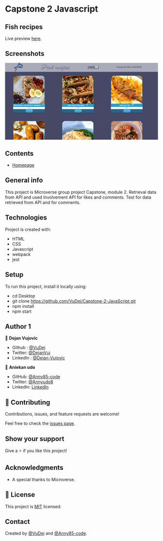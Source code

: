 # Capstone 2 Javascript
## Fish recipes

Live preview [here](https://vudej.github.io/Capstone-2-JavaScript/dist/). 

## Screenshots
![Example screenshot](img/screenshot.png)

## Contents
* [Homepage](#homepage)

## General info
This project is Microverse group project Capstone, module 2.
Retrieval data from API and used Involvement API for likes and comments.
Test for data retrieved from API and for comments.

## Technologies
Project is created with:
* HTML
* CSS
* Javascript
* webpack
* jest

	
## Setup
To run this project, install it locally using:
- cd Desktop
- git clone https://github.com/VuDej/Capstone-2-JavaScript.git
- npm install
- npm start 

## Author 1

👤 **Dejan Vujovic**

- Github : [@VuDej](https://github.com/VuDej)
- Twitter: [@DejanVuj](https://twitter.com/DejanVuj)
- LinkedIn : [@Dejan-Vujovic](https://www.linkedin.com/in/dejan-vujovic-5a0672225/)


👤 **Aniekan udo**

- GitHub: [@Anny85-code](https://github.com/Anny85-code)
- Twitter: [@Annyudo8](https://twitter.com/Anny_udo8)
- LinkedIn: [LinkedIn](https://www.linkedin.com/in/aniekan-udo-665b65213/)


## 🤝 Contributing

Contributions, issues, and feature requests are welcome!

Feel free to check the [issues page](https://github.com/VuDej/Capstone-2-JavaScript/issues/36).

## Show your support

Give a ⭐️ if you like this project!

## Acknowledgments

- A special thanks to Microverse.

## 📝 License

This project is [MIT](LICENSE) licensed.

## Contact
Created by [@VuDej](https://github.com/VuDej) and [@Anny85-code](https://github.com/Anny85-code).